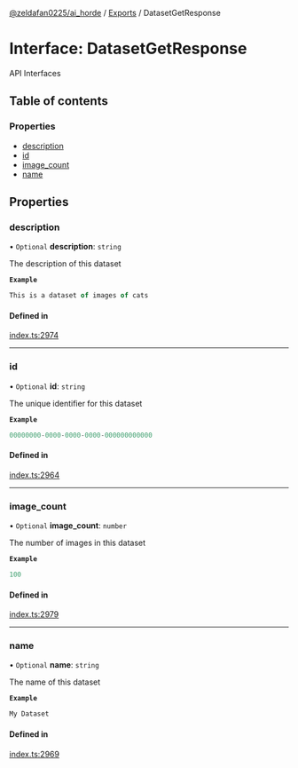 [@zeldafan0225/ai_horde](../README.md) / [Exports](../modules.md) / DatasetGetResponse

# Interface: DatasetGetResponse

API Interfaces

## Table of contents

### Properties

- [description](DatasetGetResponse.md#description)
- [id](DatasetGetResponse.md#id)
- [image\_count](DatasetGetResponse.md#image_count)
- [name](DatasetGetResponse.md#name)

## Properties

### description

• `Optional` **description**: `string`

The description of this dataset

**`Example`**

```ts
This is a dataset of images of cats
```

#### Defined in

[index.ts:2974](https://github.com/ZeldaFan0225/ai_horde/blob/89ead18/index.ts#L2974)

___

### id

• `Optional` **id**: `string`

The unique identifier for this dataset

**`Example`**

```ts
00000000-0000-0000-0000-000000000000
```

#### Defined in

[index.ts:2964](https://github.com/ZeldaFan0225/ai_horde/blob/89ead18/index.ts#L2964)

___

### image\_count

• `Optional` **image\_count**: `number`

The number of images in this dataset

**`Example`**

```ts
100
```

#### Defined in

[index.ts:2979](https://github.com/ZeldaFan0225/ai_horde/blob/89ead18/index.ts#L2979)

___

### name

• `Optional` **name**: `string`

The name of this dataset

**`Example`**

```ts
My Dataset
```

#### Defined in

[index.ts:2969](https://github.com/ZeldaFan0225/ai_horde/blob/89ead18/index.ts#L2969)
